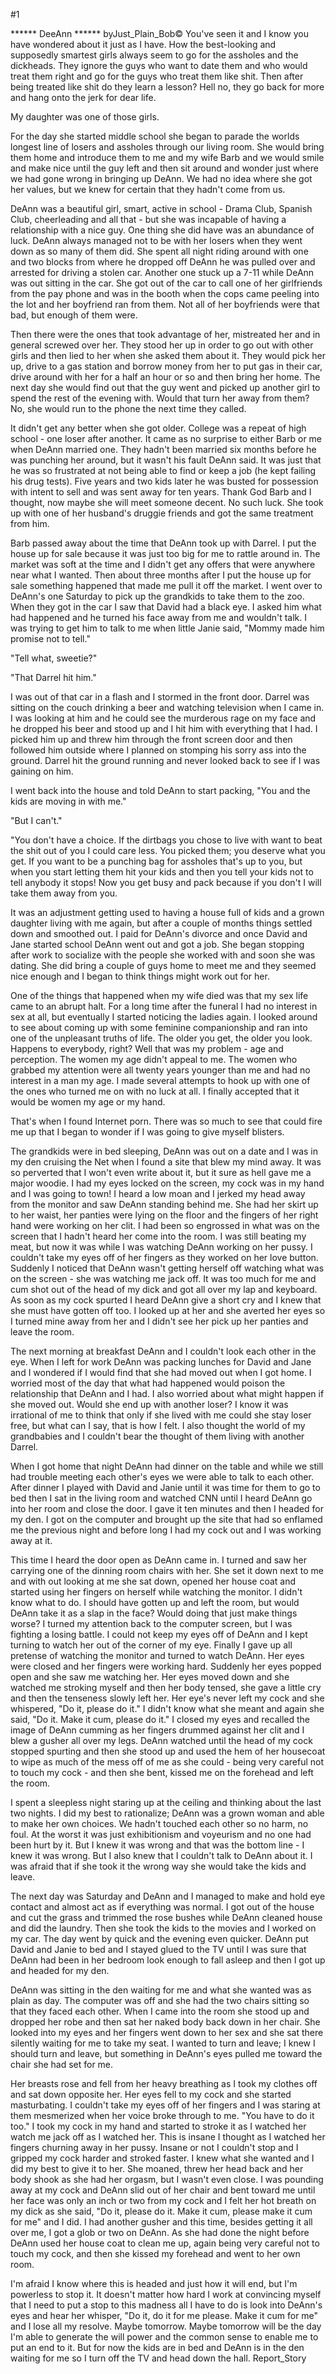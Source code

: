#1 

 

 ****** DeeAnn ****** byJust_Plain_Bob© You've seen it and I know you have wondered about it just as I have. How the best-looking and supposedly smartest girls always seem to go for the assholes and the dickheads. They ignore the guys who want to date them and who would treat them right and go for the guys who treat them like shit. Then after being treated like shit do they learn a lesson? Hell no, they go back for more and hang onto the jerk for dear life. 

 My daughter was one of those girls. 

 For the day she started middle school she began to parade the worlds longest line of losers and assholes through our living room. She would bring them home and introduce them to me and my wife Barb and we would smile and make nice until the guy left and then sit around and wonder just where we had gone wrong in bringing up DeAnn. We had no idea where she got her values, but we knew for certain that they hadn't come from us. 

 DeAnn was a beautiful girl, smart, active in school - Drama Club, Spanish Club, cheerleading and all that - but she was incapable of having a relationship with a nice guy. One thing she did have was an abundance of luck. DeAnn always managed not to be with her losers when they went down as so many of them did. She spent all night riding around with one and two blocks from where he dropped off DeAnn he was pulled over and arrested for driving a stolen car. Another one stuck up a 7-11 while DeAnn was out sitting in the car. She got out of the car to call one of her girlfriends from the pay phone and was in the booth when the cops came peeling into the lot and her boyfriend ran from them. Not all of her boyfriends were that bad, but enough of them were. 

 Then there were the ones that took advantage of her, mistreated her and in general screwed over her. They stood her up in order to go out with other girls and then lied to her when she asked them about it. They would pick her up, drive to a gas station and borrow money from her to put gas in their car, drive around with her for a half an hour or so and then bring her home. The next day she would find out that the guy went and picked up another girl to spend the rest of the evening with. Would that turn her away from them? No, she would run to the phone the next time they called. 

 It didn't get any better when she got older. College was a repeat of high school - one loser after another. It came as no surprise to either Barb or me when DeAnn married one. They hadn't been married six months before he was punching her around, but it wasn't his fault DeAnn said. It was just that he was so frustrated at not being able to find or keep a job (he kept failing his drug tests). Five years and two kids later he was busted for possession with intent to sell and was sent away for ten years. Thank God Barb and I thought, now maybe she will meet someone decent. No such luck. She took up with one of her husband's druggie friends and got the same treatment from him. 

 Barb passed away about the time that DeAnn took up with Darrel. I put the house up for sale because it was just too big for me to rattle around in. The market was soft at the time and I didn't get any offers that were anywhere near what I wanted. Then about three months after I put the house up for sale something happened that made me pull it off the market. I went over to DeAnn's one Saturday to pick up the grandkids to take them to the zoo. When they got in the car I saw that David had a black eye. I asked him what had happened and he turned his face away from me and wouldn't talk. I was trying to get him to talk to me when little Janie said, "Mommy made him promise not to tell." 

 "Tell what, sweetie?" 

 "That Darrel hit him." 

 I was out of that car in a flash and I stormed in the front door. Darrel was sitting on the couch drinking a beer and watching television when I came in. I was looking at him and he could see the murderous rage on my face and he dropped his beer and stood up and I hit him with everything that I had. I picked him up and threw him through the front screen door and then followed him outside where I planned on stomping his sorry ass into the ground. Darrel hit the ground running and never looked back to see if I was gaining on him. 

 I went back into the house and told DeAnn to start packing, "You and the kids are moving in with me." 

 "But I can't." 

 "You don't have a choice. If the dirtbags you chose to live with want to beat the shit out of you I could care less. You picked them; you deserve what you get. If you want to be a punching bag for assholes that's up to you, but when you start letting them hit your kids and then you tell your kids not to tell anybody it stops! Now you get busy and pack because if you don't I will take them away from you. 

 It was an adjustment getting used to having a house full of kids and a grown daughter living with me again, but after a couple of months things settled down and smoothed out. I paid for DeAnn's divorce and once David and Jane started school DeAnn went out and got a job. She began stopping after work to socialize with the people she worked with and soon she was dating. She did bring a couple of guys home to meet me and they seemed nice enough and I began to think things might work out for her. 

 One of the things that happened when my wife died was that my sex life came to an abrupt halt. For a long time after the funeral I had no interest in sex at all, but eventually I started noticing the ladies again. I looked around to see about coming up with some feminine companionship and ran into one of the unpleasant truths of life. The older you get, the older you look. Happens to everybody, right? Well that was my problem - age and perception. The women my age didn't appeal to me. The women who grabbed my attention were all twenty years younger than me and had no interest in a man my age. I made several attempts to hook up with one of the ones who turned me on with no luck at all. I finally accepted that it would be women my age or my hand. 

 That's when I found Internet porn. There was so much to see that could fire me up that I began to wonder if I was going to give myself blisters. 

 The grandkids were in bed sleeping, DeAnn was out on a date and I was in my den cruising the Net when I found a site that blew my mind away. It was so perverted that I won't even write about it, but it sure as hell gave me a major woodie. I had my eyes locked on the screen, my cock was in my hand and I was going to town! I heard a low moan and I jerked my head away from the monitor and saw DeAnn standing behind me. She had her skirt up to her waist, her panties were lying on the floor and the fingers of her right hand were working on her clit. I had been so engrossed in what was on the screen that I hadn't heard her come into the room. I was still beating my meat, but now it was while I was watching DeAnn working on her pussy. I couldn't take my eyes off of her fingers as they worked on her love button. Suddenly I noticed that DeAnn wasn't getting herself off watching what was on the screen - she was watching me jack off. It was too much for me and cum shot out of the head of my dick and got all over my lap and keyboard. As soon as my cock spurted I heard DeAnn give a short cry and I knew that she must have gotten off too. I looked up at her and she averted her eyes so I turned mine away from her and I didn't see her pick up her panties and leave the room. 

 The next morning at breakfast DeAnn and I couldn't look each other in the eye. When I left for work DeAnn was packing lunches for David and Jane and I wondered if I would find that she had moved out when I got home. I worried most of the day that what had happened would poison the relationship that DeAnn and I had. I also worried about what might happen if she moved out. Would she end up with another loser? I know it was irrational of me to think that only if she lived with me could she stay loser free, but what can I say, that is how I felt. I also thought the world of my grandbabies and I couldn't bear the thought of them living with another Darrel. 

 When I got home that night DeAnn had dinner on the table and while we still had trouble meeting each other's eyes we were able to talk to each other. After dinner I played with David and Janie until it was time for them to go to bed then I sat in the living room and watched CNN until I heard DeAnn go into her room and close the door. I gave it ten minutes and then I headed for my den. I got on the computer and brought up the site that had so enflamed me the previous night and before long I had my cock out and I was working away at it. 

 This time I heard the door open as DeAnn came in. I turned and saw her carrying one of the dinning room chairs with her. She set it down next to me and with out looking at me she sat down, opened her house coat and started using her fingers on herself while watching the monitor. I didn't know what to do. I should have gotten up and left the room, but would DeAnn take it as a slap in the face? Would doing that just make things worse? I turned my attention back to the computer screen, but I was fighting a losing battle. I could not keep my eyes off of DeAnn and I kept turning to watch her out of the corner of my eye. Finally I gave up all pretense of watching the monitor and turned to watch DeAnn. Her eyes were closed and her fingers were working hard. Suddenly her eyes popped open and she saw me watching her. Her eyes moved down and she watched me stroking myself and then her body tensed, she gave a little cry and then the tenseness slowly left her. Her eye's never left my cock and she whispered, "Do it, please do it." I didn't know what she meant and again she said, "Do it. Make it cum, please do it." I closed my eyes and recalled the image of DeAnn cumming as her fingers drummed against her clit and I blew a gusher all over my legs. DeAnn watched until the head of my cock stopped spurting and then she stood up and used the hem of her housecoat to wipe as much of the mess off of me as she could - being very careful not to touch my cock - and then she bent, kissed me on the forehead and left the room. 

 I spent a sleepless night staring up at the ceiling and thinking about the last two nights. I did my best to rationalize; DeAnn was a grown woman and able to make her own choices. We hadn't touched each other so no harm, no foul. At the worst it was just exhibitionism and voyeurism and no one had been hurt by it. But I knew it was wrong and that was the bottom line - I knew it was wrong. But I also knew that I couldn't talk to DeAnn about it. I was afraid that if she took it the wrong way she would take the kids and leave. 

 The next day was Saturday and DeAnn and I managed to make and hold eye contact and almost act as if everything was normal. I got out of the house and cut the grass and trimmed the rose bushes while DeAnn cleaned house and did the laundry. Then she took the kids to the movies and I worked on my car. The day went by quick and the evening even quicker. DeAnn put David and Janie to bed and I stayed glued to the TV until I was sure that DeAnn had been in her bedroom look enough to fall asleep and then I got up and headed for my den. 

 DeAnn was sitting in the den waiting for me and what she wanted was as plain as day. The computer was off and she had the two chairs sitting so that they faced each other. When I came into the room she stood up and dropped her robe and then sat her naked body back down in her chair. She looked into my eyes and her fingers went down to her sex and she sat there silently waiting for me to take my seat. I wanted to turn and leave; I knew I should turn and leave, but something in DeAnn's eyes pulled me toward the chair she had set for me. 

 Her breasts rose and fell from her heavy breathing as I took my clothes off and sat down opposite her. Her eyes fell to my cock and she started masturbating. I couldn't take my eyes off of her fingers and I was staring at them mesmerized when her voice broke through to me. "You have to do it too." I took my cock in my hand and started to stroke it as I watched her watch me jack off as I watched her. This is insane I thought as I watched her fingers churning away in her pussy. Insane or not I couldn't stop and I gripped my cock harder and stroked faster. I knew what she wanted and I did my best to give it to her. She moaned, threw her head back and her body shook as she had her orgasm, but I wasn't even close. I was pounding away at my cock and DeAnn slid out of her chair and bent toward me until her face was only an inch or two from my cock and I felt her hot breath on my dick as she said, "Do it, please do it. Make it cum, please make it cum for me" and I did. I had another gusher and this time, besides getting it all over me, I got a glob or two on DeAnn. As she had done the night before DeAnn used her house coat to clean me up, again being very careful not to touch my cock, and then she kissed my forehead and went to her own room. 

 I'm afraid I know where this is headed and just how it will end, but I'm powerless to stop it. It doesn't matter how hard I work at convincing myself that I need to put a stop to this madness all I have to do is look into DeAnn's eyes and hear her whisper, "Do it, do it for me please. Make it cum for me" and I lose all my resolve. Maybe tomorrow. Maybe tomorrow will be the day I'm able to generate the will power and the common sense to enable me to put an end to it. But for now the kids are in bed and DeAnn is in the den waiting for me so I turn off the TV and head down the hall. Report_Story 
